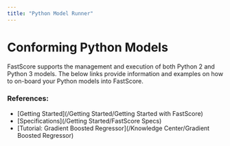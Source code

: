 ```yaml
---
title: "Python Model Runner"
---
```


# Conforming Python Models

FastScore supports the management and execution of both Python 2 and Python 3 models. The below links provide information and examples on how to on-board your Python models into FastScore.

### References:

- [Getting Started](/Getting Started/Getting Started with FastScore)
- [Specifications](/Getting Started/FastScore Specs)
- [Tutorial: Gradient Boosted Regressor](/Knowledge Center/Gradient Boosted Regressor)

